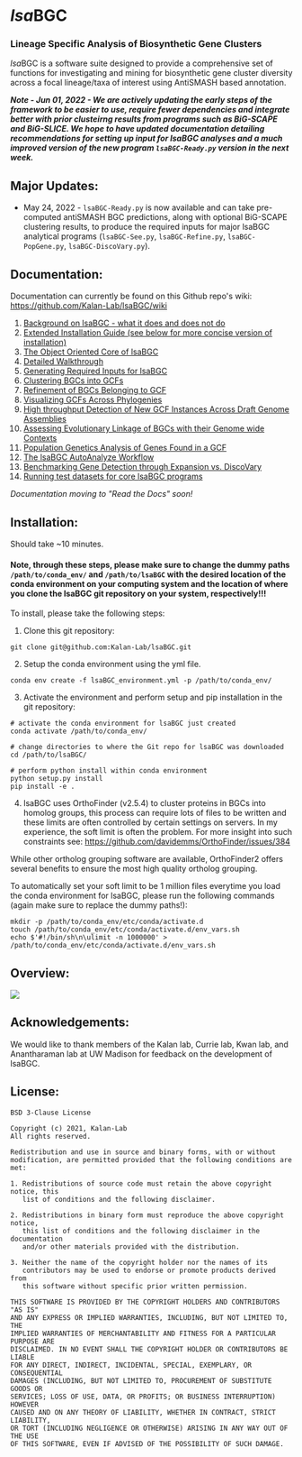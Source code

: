 # *lsa*BGC
### Lineage Specific Analysis of Biosynthetic Gene Clusters

*lsa*BGC is a software suite designed to provide a comprehensive set of functions for investigating and mining for 
biosynthetic gene cluster diversity across a focal lineage/taxa of interest using AntiSMASH based annotation.

**_Note - Jun 01, 2022 - We are actively updating the early steps of the framework to be easier to use, require fewer dependencies and integrate better with prior clusteirng results from programs such as BiG-SCAPE and BiG-SLICE. We hope to have updated documentation detailing recommendations for setting up input for lsaBGC analyses and a much improved version of the new program `lsaBGC-Ready.py` version in the next week._** 
## Major Updates:

* May 24, 2022 - `lsaBGC-Ready.py` is now available and can take pre-computed antiSMASH BGC predictions, along with optional BiG-SCAPE clustering results, to produce the required inputs for major lsaBGC analytical programs (`lsaBGC-See.py`, `lsaBGC-Refine.py`, `lsaBGC-PopGene.py`, `lsaBGC-DiscoVary.py`). 

## Documentation:

Documentation can currently be found on this Github repo's wiki: https://github.com/Kalan-Lab/lsaBGC/wiki

1. [Background on lsaBGC - what it does and does not do](https://github.com/Kalan-Lab/lsaBGC/wiki/00.-Background)
2. [Extended Installation Guide (see below for more concise version of installation)](https://github.com/Kalan-Lab/lsaBGC/wiki/01.-Installation)
3. [The Object Oriented Core of lsaBGC](https://github.com/Kalan-Lab/lsaBGC/wiki/02.-The-Object-Oriented-Core-of-lsaBGC)
4. [Detailed Walkthrough](https://github.com/Kalan-Lab/lsaBGC/wiki/03.-Detailed-Walkthrough)
5. [Generating Required Inputs for lsaBGC](https://github.com/Kalan-Lab/lsaBGC/wiki/04.-Generating-Required-Inputs-for-lsaBGC)
6. [Clustering BGCs into GCFs](https://github.com/Kalan-Lab/lsaBGC/wiki/05.-Clustering-BGCs-into-GCFs)
7. [Refinement of BGCs Belonging to GCF](https://github.com/Kalan-Lab/lsaBGC/wiki/06.-Refinement-of-BGCs-Belonging--to-GCF)
8. [Visualizing GCFs Across Phylogenies](https://github.com/Kalan-Lab/lsaBGC/wiki/07.-Visualizing-GCFs-Across-Phylogenies)
9. [High throughput Detection of New GCF Instances Across Draft Genome Assemblies](https://github.com/Kalan-Lab/lsaBGC/wiki/08.-High-throughput-Detection-of-New-GCF-Instances-Across-Draft-Genome-Assemblies)
10. [Assessing Evolutionary Linkage of BGCs with their Genome wide Contexts](https://github.com/Kalan-Lab/lsaBGC/wiki/09.-Assessing-Evolutionary-Linkage-of-BGCs-with-their-Genome-wide-Contexts)
11. [Population Genetics Analysis of Genes Found in a GCF](https://github.com/Kalan-Lab/lsaBGC/wiki/10.-Population-Genetics-Analysis-of-Genes-Found-in-a-GCF)
12. [The lsaBGC AutoAnalyze Workflow](https://github.com/Kalan-Lab/lsaBGC/wiki/13.-The-lsaBGC-AutoAnalyze-Workflow)
13. [Benchmarking Gene Detection through Expansion vs. DiscoVary](https://github.com/Kalan-Lab/lsaBGC/wiki/14.-Benchmarking-Gene-Detection-through-Expansion-vs.-DiscoVary)
14. [Running test datasets for core lsaBGC programs](https://github.com/Kalan-Lab/lsaBGC_Ckefir_Testing_Cases)

*Documentation moving to "Read the Docs" soon!*

## Installation:

Should take ~10 minutes.

#### Note, through these steps, please make sure to change the dummy paths `/path/to/conda_env/` and `/path/to/lsaBGC` with the desired location of the conda environment on your computing system and the location of where you clone the lsaBGC git repository on your system, respectively!!!

To install, please take the following steps:

1. Clone this git repository:

```git clone git@github.com:Kalan-Lab/lsaBGC.git```

2. Setup the conda environment using the yml file.

```
conda env create -f lsaBGC_environment.yml -p /path/to/conda_env/
```

3. Activate the environment and perform setup and pip installation in the git repository:
```
# activate the conda environment for lsaBGC just created
conda activate /path/to/conda_env/

# change directories to where the Git repo for lsaBGC was downloaded
cd /path/to/lsaBGC/

# perform python install within conda environment
python setup.py install
pip install -e .
```

4. lsaBGC uses OrthoFinder (v2.5.4) to cluster proteins in BGCs into homolog groups, 
this process can require lots of files to be written and these limits are often
controlled by certain settings on servers. In my experience, the soft limit is often 
the problem. For more insight into such constraints see: 
https://github.com/davidemms/OrthoFinder/issues/384

While other ortholog grouping software are available, OrthoFinder2 offers several
benefits to ensure the most high quality ortholog grouping.

To automatically set your soft limit to be 1 million files everytime you 
load the conda environment for lsaBGC, please run the following commands (again
make sure to replace the dummy paths!):
```
mkdir -p /path/to/conda_env/etc/conda/activate.d
touch /path/to/conda_env/etc/conda/activate.d/env_vars.sh
echo $'#!/bin/sh\n\ulimit -n 1000000' > /path/to/conda_env/etc/conda/activate.d/env_vars.sh
```

## Overview:

![](https://github.com/Kalan-Lab/lsaBGC/blob/main/docs/images/lsaBGC1.1_Overview.jpg)

## Acknowledgements:

We would like to thank members of the Kalan lab, Currie lab, Kwan lab, and Anantharaman lab at UW Madison for feedback on the development of lsaBGC.

## License:

```
BSD 3-Clause License

Copyright (c) 2021, Kalan-Lab
All rights reserved.

Redistribution and use in source and binary forms, with or without
modification, are permitted provided that the following conditions are met:

1. Redistributions of source code must retain the above copyright notice, this
   list of conditions and the following disclaimer.

2. Redistributions in binary form must reproduce the above copyright notice,
   this list of conditions and the following disclaimer in the documentation
   and/or other materials provided with the distribution.

3. Neither the name of the copyright holder nor the names of its
   contributors may be used to endorse or promote products derived from
   this software without specific prior written permission.

THIS SOFTWARE IS PROVIDED BY THE COPYRIGHT HOLDERS AND CONTRIBUTORS "AS IS"
AND ANY EXPRESS OR IMPLIED WARRANTIES, INCLUDING, BUT NOT LIMITED TO, THE
IMPLIED WARRANTIES OF MERCHANTABILITY AND FITNESS FOR A PARTICULAR PURPOSE ARE
DISCLAIMED. IN NO EVENT SHALL THE COPYRIGHT HOLDER OR CONTRIBUTORS BE LIABLE
FOR ANY DIRECT, INDIRECT, INCIDENTAL, SPECIAL, EXEMPLARY, OR CONSEQUENTIAL
DAMAGES (INCLUDING, BUT NOT LIMITED TO, PROCUREMENT OF SUBSTITUTE GOODS OR
SERVICES; LOSS OF USE, DATA, OR PROFITS; OR BUSINESS INTERRUPTION) HOWEVER
CAUSED AND ON ANY THEORY OF LIABILITY, WHETHER IN CONTRACT, STRICT LIABILITY,
OR TORT (INCLUDING NEGLIGENCE OR OTHERWISE) ARISING IN ANY WAY OUT OF THE USE
OF THIS SOFTWARE, EVEN IF ADVISED OF THE POSSIBILITY OF SUCH DAMAGE.
```
